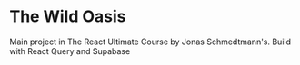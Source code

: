 # The Wild Oasis

Main project in The React Ultimate Course by Jonas Schmedtmann's. Build with React Query and Supabase
